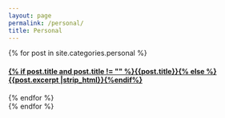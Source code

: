 ```yaml
---
layout: page
permalink: /personal/
title: Personal
---
```



<div id="personal">
    {% for post in site.categories.personal %}
    <article class="personal-item">
      <h4><a href="{{ site.baseurl }}{{ post.url }}">{% if post.title and post.title != "" %}{{post.title}}{% else %}{{post.excerpt |strip_html}}{%endif%}</a></h4>
    </article>
    {% endfor %}
  </div>
{% endfor %}
</div>
